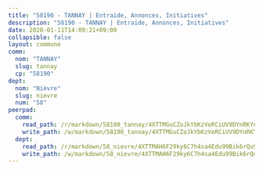 ```yaml
---
title: "58190 - TANNAY | Entraide, Annonces, Initiatives"
description: "58190 - TANNAY | Entraide, Annonces, Initiatives"
date: 2020-01-11T14:09:21+09:00
collapsible: false
layout: commune
comm:
  nom: "TANNAY"
  slug: tannay
  cp: "58190"
dept:
  nom: "Nièvre"
  slug: nievre
  num: "58"
peerpad:
  comm:
    read_path: /r/markdown/58190_tannay/4XTTMGuCZoJkYbKzVeRCiUV9DYnRKYnhsskq2sBB3Kxrqr54x
    write_path: /w/markdown/58190_tannay/4XTTMGuCZoJkYbKzVeRCiUV9DYnRKYnhsskq2sBB3Kxrqr54x-K3TgUV4AQiwrY1E6YBuQrNKUeEefcdZLXSp4esbSjidx89bmfLQrWpTEvGJRnNDeQte29tPcnKmH57msowxHgNst9DFMFbdygk78xqYF6dLgzTiszeUVmeyamvEM6sBi2mPWfW2p
  dept:
    read_path: /r/markdown/58_nievre/4XTTMAH6F29ky6C7h4sa4Edu99Bik6rQu9XbiuBD1DvLw22pb
    write_path: /w/markdown/58_nievre/4XTTMAH6F29ky6C7h4sa4Edu99Bik6rQu9XbiuBD1DvLw22pb-K3TgUtHs3LnA4VP5N1eQxK9UkiWFz8M5ZP7N97wnUEM9Wfw65apM3LnvEX8HhP2Sd27LDh5t4GgmkbGDUaCqpnkD9BJGbaMbkS8idf1DYkYaRo6rACHXiR4PjahH89PiAFqFL3Lf
---
```


